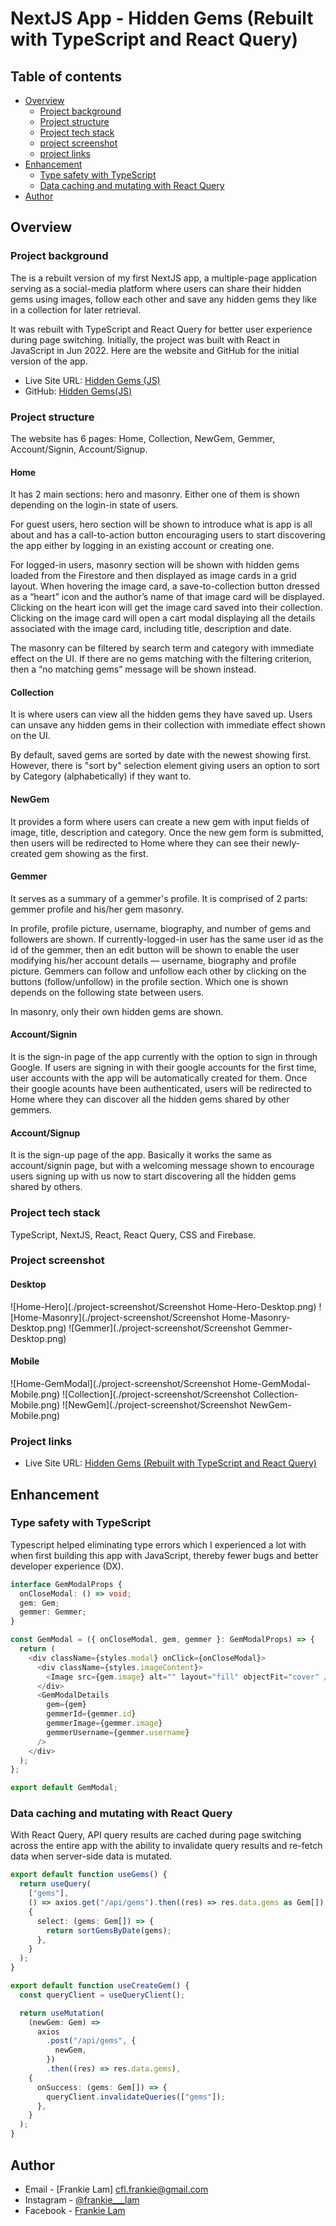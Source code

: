 # NextJS App - Hidden Gems (Rebuilt with TypeScript and React Query)

## Table of contents

- [Overview](#overview)
  - [Project background](#project-background)
  - [Project structure](#project-structure)
  - [Project tech stack](#project-tech-stack)
  - [project screenshot](#project-screenshot)
  - [project links](#project-links)
- [Enhancement](#enhancement)
  - [Type safety with TypeScript](#type-safety-with-typescript)
  - [Data caching and mutating with React Query](#data-caching-and-mutating-with-react-query)
- [Author](#author)

## Overview

### Project background

The is a rebuilt version of my first NextJS app, a multiple-page application serving as a social-media platform where users can share their hidden gems using images, follow each other and save any hidden gems they like in a collection for later retrieval.

It was rebuilt with TypeScript and React Query for better user experience during page switching. Initially, the project was built with React in JavaScript in Jun 2022. Here are the website and GitHub for the initial version of the app.

- Live Site URL: [Hidden Gems (JS)](https://hiddengems.vercel.app/)
- GitHub: [Hidden Gems(JS)](https://github.com/frankiecflam/next-hidden-gems)

### Project structure

The website has 6 pages: Home, Collection, NewGem, Gemmer, Account/Signin, Account/Signup.

#### Home

It has 2 main sections: hero and masonry. Either one of them is shown depending on the login-in state of users.

For guest users, hero section will be shown to introduce what is app is all about and has a call-to-action button encouraging users to start discovering the app either by logging in an existing account or creating one.

For logged-in users, masonry section will be shown with hidden gems loaded from the Firestore and then displayed as image cards in a grid layout. When hovering the image card, a save-to-collection button dressed as a “heart” icon and the author’s name of that image card will be displayed. Clicking on the heart icon will get the image card saved into their collection. Clicking on the image card will open a cart modal displaying all the details associated with the image card, including title, description and date.

The masonry can be filtered by search term and category with immediate effect on the UI. If there are no gems matching with the filtering criterion, then a “no matching gems” message will be shown instead.

#### Collection

It is where users can view all the hidden gems they have saved up. Users can unsave any hidden gems in their collection with immediate effect shown on the UI.

By default, saved gems are sorted by date with the newest showing first. However, there is "sort by" selection element giving users an option to sort by Category (alphabetically) if they want to.

#### NewGem

It provides a form where users can create a new gem with input fields of image, title, description and category. Once the new gem form is submitted, then users will be redirected to Home where they can see their newly-created gem showing as the first.

#### Gemmer

It serves as a summary of a gemmer's profile. It is comprised of 2 parts: gemmer profile and his/her gem masonry.

In profile, profile picture, username, biography, and number of gems and followers are shown. If currently-logged-in user has the same user id as the id of the gemmer, then an edit button will be shown to enable the user modifying his/her account details — username, biography and profile picture. Gemmers can follow and unfollow each other by clicking on the buttons (follow/unfollow) in the profile section. Which one is shown depends on the following state between users.

In masonry, only their own hidden gems are shown.

#### Account/Signin

It is the sign-in page of the app currently with the option to sign in through Google. If users are signing in with their google accounts for the first time, user accounts with the app will be automatically created for them. Once their google acounts have been authenticated, users will be redirected to Home where they can discover all the hidden gems shared by other gemmers.

#### Account/Signup

It is the sign-up page of the app. Basically it works the same as account/signin page, but with a welcoming message shown to encourage users signing up with us now to start discovering all the hidden gems shared by others.

### Project tech stack

TypeScript, NextJS, React, React Query, CSS and Firebase.

### Project screenshot

#### Desktop

![Home-Hero](./project-screenshot/Screenshot Home-Hero-Desktop.png)
![Home-Masonry](./project-screenshot/Screenshot Home-Masonry-Desktop.png)
![Gemmer](./project-screenshot/Screenshot Gemmer-Desktop.png)

#### Mobile

![Home-GemModal](./project-screenshot/Screenshot Home-GemModal-Mobile.png)
![Collection](./project-screenshot/Screenshot Collection-Mobile.png)
![NewGem](./project-screenshot/Screenshot NewGem-Mobile.png)

### Project links

- Live Site URL: [Hidden Gems (Rebuilt with TypeScript and React Query)](https://hiddengems-ts.vercel.app/)

## Enhancement

### Type safety with TypeScript

Typescript helped eliminating type errors which I experienced a lot with when first building this app with JavaScript, thereby fewer bugs and better developer experience (DX).

```ts
interface GemModalProps {
  onCloseModal: () => void;
  gem: Gem;
  gemmer: Gemmer;
}

const GemModal = ({ onCloseModal, gem, gemmer }: GemModalProps) => {
  return (
    <div className={styles.modal} onClick={onCloseModal}>
      <div className={styles.imageContent}>
        <Image src={gem.image} alt="" layout="fill" objectFit="cover" />
      </div>
      <GemModalDetails
        gem={gem}
        gemmerId={gemmer.id}
        gemmerImage={gemmer.image}
        gemmerUsername={gemmer.username}
      />
    </div>
  );
};

export default GemModal;
```

### Data caching and mutating with React Query

With React Query, API query results are cached during page switching across the entire app with the ability to invalidate query results and re-fetch data when server-side data is mutated.

```ts
export default function useGems() {
  return useQuery(
    ["gems"],
    () => axios.get("/api/gems").then((res) => res.data.gems as Gem[]),
    {
      select: (gems: Gem[]) => {
        return sortGemsByDate(gems);
      },
    }
  );
}

export default function useCreateGem() {
  const queryClient = useQueryClient();

  return useMutation(
    (newGem: Gem) =>
      axios
        .post("/api/gems", {
          newGem,
        })
        .then((res) => res.data.gems),
    {
      onSuccess: (gems: Gem[]) => {
        queryClient.invalidateQueries(["gems"]);
      },
    }
  );
}
```

## Author

- Email - [Frankie Lam] cfl.frankie@gmail.com
- Instagram - [@frankie\_\_\_lam](https://www.instagram.com/frankie___lam/)
- Facebook - [Frankie Lam](https://www.facebook.com/frankiecflam/)
